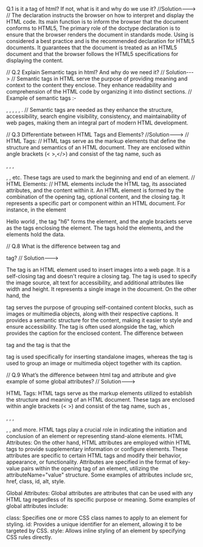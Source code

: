 
Q.1 is it a tag of html? If not, what is it and why do we use it?
//Solution---> // The declaration instructs the browser on how to interpret and display the HTML code. Its main function is to inform the browser that the document conforms to HTML5, The primary role of the doctype declaration is to ensure that the browser renders the document in standards mode. Using is considered a best practice and is the recommended declaration for HTML5 documents. It guarantees that the document is treated as an HTML5 document and that the browser follows the HTML5 specifications for displaying the content.

// Q.2 Explain Semantic tags in html? And why do we need it?
// Solution---> // Semantic tags in HTML serve the purpose of providing meaning and context to the content they enclose. They enhance readability and comprehension of the HTML code by organizing it into distinct sections. // Example of semantic tags :-

, , , , , . // Semantic tags are needed as they enhance the structure, accessibility, search engine visibility, consistency, and maintainability of web pages, making them an integral part of modern HTML development.

// Q.3 Differentiate between HTML Tags and Elements?
//Solution---> // HTML Tags: // HTML tags serve as the markup elements that define the structure and semantics of an HTML document. They are enclosed within angle brackets (< >,</>) and consist of the tag name, such as

, , ,

, , etc. These tags are used to mark the beginning and end of an element. // HTML Elements: // HTML elements include the HTML tag, its associated attributes, and the content within it. An HTML element is formed by the combination of the opening tag, optional content, and the closing tag. It represents a specific part or component within an HTML document. For instance, in the element

Hello world , the tag "h6" forms the element, and the angle brackets serve as the tags enclosing the element. The tags hold the elements, and the elements hold the data.

// Q.8 What is the difference between
tag and

tag? // Solution--->

The tag is an HTML element used to insert images into a web page. It is a self-closing tag and doesn't require a closing tag. The tag is used to specify the image source, alt text for accessibility, and additional attributes like width and height. It represents a single image in the document. On the other hand, the

tag serves the purpose of grouping self-contained content blocks, such as images or multimedia objects, along with their respective captions. It provides a semantic structure for the content, making it easier to style and ensure accessibility. The tag is often used alongside the tag, which provides the caption for the enclosed content. The difference between

tag and the tag is that the

tag is used specifically for inserting standalone images, whereas the tag is used to group an image or multimedia object together with its caption.

// Q.9 What’s the difference between html tag and attribute and give example of some global attributes?
// Solution--->

HTML Tags: HTML tags serve as the markup elements utilized to establish the structure and meaning of an HTML document. These tags are enclosed within angle brackets (< >) and consist of the tag name, such as ,

, , ,

, , and more. HTML tags play a crucial role in indicating the initiation and conclusion of an element or representing stand-alone elements. HTML Attributes: On the other hand, HTML attributes are employed within HTML tags to provide supplementary information or configure elements. These attributes are specific to certain HTML tags and modify their behavior, appearance, or functionality. Attributes are specified in the format of key-value pairs within the opening tag of an element, utilizing the attributeName="value" structure. Some examples of attributes include src, href, class, id, alt, style.

Global Attributes: Global attributes are attributes that can be used with any HTML tag regardless of its specific purpose or meaning. Some examples of global attributes include:

class: Specifies one or more CSS class names to apply to an element for styling. id: Provides a unique identifier for an element, allowing it to be targeted by CSS. style: Allows inline styling of an element by specifying CSS rules directly.

 